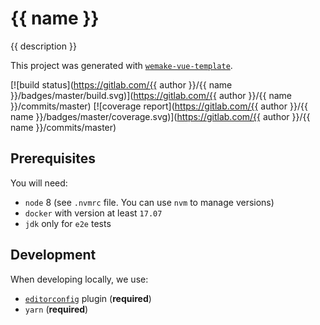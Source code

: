 # {{ name }}

{{ description }}

This project was generated with [`wemake-vue-template`](https://github.com/wemake-services/wemake-vue-template).

[![build status](https://gitlab.com/{{ author }}/{{ name }}/badges/master/build.svg)](https://gitlab.com/{{ author }}/{{ name }}/commits/master) [![coverage report](https://gitlab.com/{{ author }}/{{ name }}/badges/master/coverage.svg)](https://gitlab.com/{{ author }}/{{ name }}/commits/master)


## Prerequisites

You will need:

- `node` 8 (see `.nvmrc` file. You can use `nvm` to manage versions)
- `docker` with version at least `17.07`
- `jdk` only for `e2e` tests


## Development

When developing locally, we use:

- [`editorconfig`](http://editorconfig.org/) plugin (**required**)
- `yarn` (**required**)
